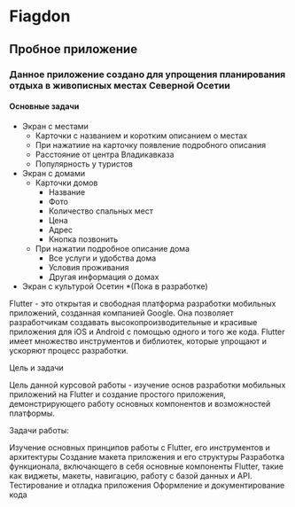 # Fiagdon

## Пробное приложение 

### Данное приложение создано для упрощения планирования отдыха в живописных местах Северной Осетии

#### Основные задачи

* Экран с местами
  * Карточки с названием и коротким описанием о местах 
  * При нажатиие на карточку появление подробного описания 
  * Расстояние от центра Владикавказа 
  * Популярность у туристов 
* Экран с домами 
  * Карточки домов
    * Название
    * Фото
    * Количество спальных мест
    * Цена
    * Адрес
    * Кнопка позвонить
  * При нажатии подробное описание дома
    * Все услуги и удобства дома
    * Условия проживания 
    * Другая информация о домах
 * Экран с культурой Осетин
    *(Пока в разработке)
  
  
  Flutter - это открытая и свободная платформа разработки мобильных приложений, созданная компанией Google. Она позволяет разработчикам создавать высокопроизводительные и красивые приложения для iOS и Android с помощью одного и того же кода. Flutter имеет множество инструментов и библиотек, которые упрощают и ускоряют процесс разработки.

Цель и задачи

Цель данной курсовой работы - изучение основ разработки мобильных приложений на Flutter и создание простого приложения, демонстрирующего работу основных компонентов и возможностей платформы.

Задачи работы:

Изучение основных принципов работы с Flutter, его инструментов и архитектуры
Создание макета приложения и его структуры
Разработка функционала, включающего в себя основные компоненты Flutter, такие как виджеты, макеты, навигацию, работу с базой данных и API.
Тестирование и отладка приложения
Оформление и документирование кода
